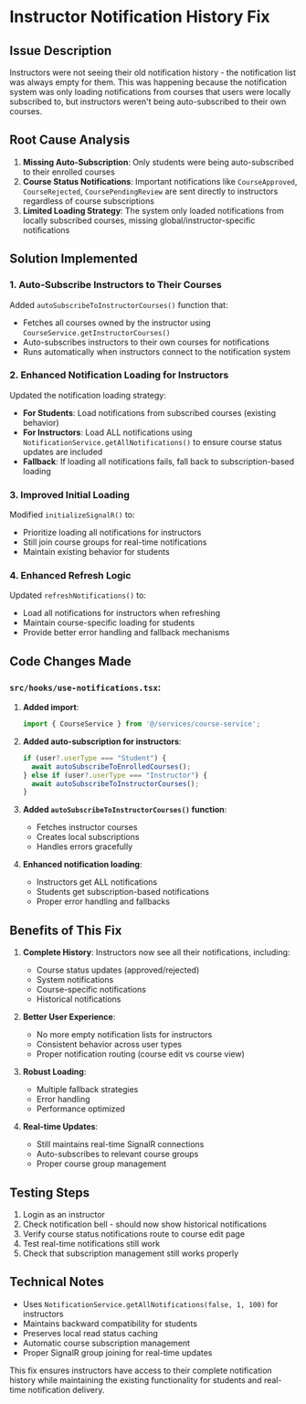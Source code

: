 # Instructor Notification History Fix

## Issue Description
Instructors were not seeing their old notification history - the notification list was always empty for them. This was happening because the notification system was only loading notifications from courses that users were locally subscribed to, but instructors weren't being auto-subscribed to their own courses.

## Root Cause Analysis
1. **Missing Auto-Subscription**: Only students were being auto-subscribed to their enrolled courses
2. **Course Status Notifications**: Important notifications like `CourseApproved`, `CourseRejected`, `CoursePendingReview` are sent directly to instructors regardless of course subscriptions
3. **Limited Loading Strategy**: The system only loaded notifications from locally subscribed courses, missing global/instructor-specific notifications

## Solution Implemented

### 1. Auto-Subscribe Instructors to Their Courses
Added `autoSubscribeToInstructorCourses()` function that:
- Fetches all courses owned by the instructor using `CourseService.getInstructorCourses()`
- Auto-subscribes instructors to their own courses for notifications
- Runs automatically when instructors connect to the notification system

### 2. Enhanced Notification Loading for Instructors
Updated the notification loading strategy:
- **For Students**: Load notifications from subscribed courses (existing behavior)
- **For Instructors**: Load ALL notifications using `NotificationService.getAllNotifications()` to ensure course status updates are included
- **Fallback**: If loading all notifications fails, fall back to subscription-based loading

### 3. Improved Initial Loading
Modified `initializeSignalR()` to:
- Prioritize loading all notifications for instructors
- Still join course groups for real-time notifications
- Maintain existing behavior for students

### 4. Enhanced Refresh Logic
Updated `refreshNotifications()` to:
- Load all notifications for instructors when refreshing
- Maintain course-specific loading for students
- Provide better error handling and fallback mechanisms

## Code Changes Made

### `src/hooks/use-notifications.tsx`:

1. **Added import**:
   ```typescript
   import { CourseService } from '@/services/course-service';
   ```

2. **Added auto-subscription for instructors**:
   ```typescript
   if (user?.userType === "Student") {
     await autoSubscribeToEnrolledCourses();
   } else if (user?.userType === "Instructor") {
     await autoSubscribeToInstructorCourses();
   }
   ```

3. **Added `autoSubscribeToInstructorCourses()` function**:
   - Fetches instructor courses
   - Creates local subscriptions
   - Handles errors gracefully

4. **Enhanced notification loading**:
   - Instructors get ALL notifications
   - Students get subscription-based notifications
   - Proper error handling and fallbacks

## Benefits of This Fix

1. **Complete History**: Instructors now see all their notifications, including:
   - Course status updates (approved/rejected)
   - System notifications
   - Course-specific notifications
   - Historical notifications

2. **Better User Experience**: 
   - No more empty notification lists for instructors
   - Consistent behavior across user types
   - Proper notification routing (course edit vs course view)

3. **Robust Loading**:
   - Multiple fallback strategies
   - Error handling
   - Performance optimized

4. **Real-time Updates**:
   - Still maintains real-time SignalR connections
   - Auto-subscribes to relevant course groups
   - Proper course group management

## Testing Steps
1. Login as an instructor
2. Check notification bell - should now show historical notifications
3. Verify course status notifications route to course edit page
4. Test real-time notifications still work
5. Check that subscription management still works properly

## Technical Notes
- Uses `NotificationService.getAllNotifications(false, 1, 100)` for instructors
- Maintains backward compatibility for students
- Preserves local read status caching
- Automatic course subscription management
- Proper SignalR group joining for real-time updates

This fix ensures instructors have access to their complete notification history while maintaining the existing functionality for students and real-time notification delivery.
